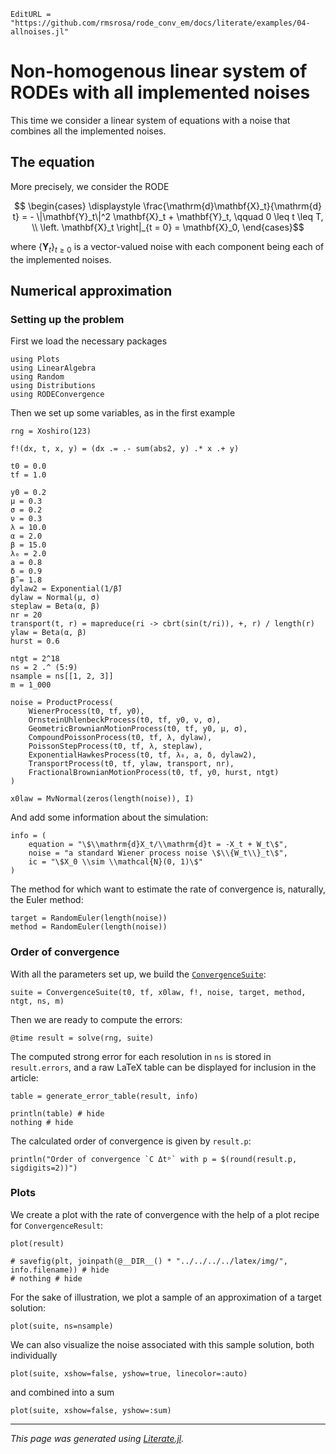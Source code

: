 ```@meta
EditURL = "https://github.com/rmsrosa/rode_conv_em/docs/literate/examples/04-allnoises.jl"
```

# Non-homogenous linear system of RODEs with all implemented noises

This time we consider a linear system of equations with a noise that combines all the implemented noises.

## The equation

More precisely, we consider the RODE
```math
  \begin{cases}
    \displaystyle \frac{\mathrm{d}\mathbf{X}_t}{\mathrm{d} t} = - \|\mathbf{Y}_t\|^2 \mathbf{X}_t + \mathbf{Y}_t, \qquad 0 \leq t \leq T, \\
  \left. \mathbf{X}_t \right|_{t = 0} = \mathbf{X}_0,
  \end{cases}
```
where $\{\mathbf{Y}_t\}_{t\geq 0}$ is a vector-valued noise with each component being each of the implemented noises.


## Numerical approximation

### Setting up the problem

First we load the necessary packages

````@example 04-allnoises
using Plots
using LinearAlgebra
using Random
using Distributions
using RODEConvergence
````

Then we set up some variables, as in the first example

````@example 04-allnoises
rng = Xoshiro(123)

f!(dx, t, x, y) = (dx .= .- sum(abs2, y) .* x .+ y)

t0 = 0.0
tf = 1.0

y0 = 0.2
μ = 0.3
σ = 0.2
ν = 0.3
λ = 10.0
α = 2.0
β = 15.0
λ₀ = 2.0
a = 0.8
δ = 0.9
β̃ = 1.8
dylaw2 = Exponential(1/β̃)
dylaw = Normal(μ, σ)
steplaw = Beta(α, β)
nr = 20
transport(t, r) = mapreduce(ri -> cbrt(sin(t/ri)), +, r) / length(r)
ylaw = Beta(α, β)
hurst = 0.6

ntgt = 2^18
ns = 2 .^ (5:9)
nsample = ns[[1, 2, 3]]
m = 1_000

noise = ProductProcess(
    WienerProcess(t0, tf, y0),
    OrnsteinUhlenbeckProcess(t0, tf, y0, ν, σ),
    GeometricBrownianMotionProcess(t0, tf, y0, μ, σ),
    CompoundPoissonProcess(t0, tf, λ, dylaw),
    PoissonStepProcess(t0, tf, λ, steplaw),
    ExponentialHawkesProcess(t0, tf, λ₀, a, δ, dylaw2),
    TransportProcess(t0, tf, ylaw, transport, nr),
    FractionalBrownianMotionProcess(t0, tf, y0, hurst, ntgt)
)

x0law = MvNormal(zeros(length(noise)), I)
````

And add some information about the simulation:

````@example 04-allnoises
info = (
    equation = "\$\\mathrm{d}X_t/\\mathrm{d}t = -X_t + W_t\$",
    noise = "a standard Wiener process noise \$\\{W_t\\}_t\$",
    ic = "\$X_0 \\sim \\mathcal{N}(0, 1)\$"
)
````

The method for which want to estimate the rate of convergence is, naturally, the Euler method:

````@example 04-allnoises
target = RandomEuler(length(noise))
method = RandomEuler(length(noise))
````

### Order of convergence

With all the parameters set up, we build the [`ConvergenceSuite`](@ref):

````@example 04-allnoises
suite = ConvergenceSuite(t0, tf, x0law, f!, noise, target, method, ntgt, ns, m)
````

Then we are ready to compute the errors:

````@example 04-allnoises
@time result = solve(rng, suite)
````

The computed strong error for each resolution in `ns` is stored in `result.errors`, and a raw LaTeX table can be displayed for inclusion in the article:

````@example 04-allnoises
table = generate_error_table(result, info)

println(table) # hide
nothing # hide
````

The calculated order of convergence is given by `result.p`:

````@example 04-allnoises
println("Order of convergence `C Δtᵖ` with p = $(round(result.p, sigdigits=2))")
````

### Plots

We create a plot with the rate of convergence with the help of a plot recipe for `ConvergenceResult`:

````@example 04-allnoises
plot(result)
````

````@example 04-allnoises
# savefig(plt, joinpath(@__DIR__() * "../../../../latex/img/", info.filename)) # hide
# nothing # hide
````

For the sake of illustration, we plot a sample of an approximation of a target solution:

````@example 04-allnoises
plot(suite, ns=nsample)
````

We can also visualize the noise associated with this sample solution, both individually

````@example 04-allnoises
plot(suite, xshow=false, yshow=true, linecolor=:auto)
````

and combined into a sum

````@example 04-allnoises
plot(suite, xshow=false, yshow=:sum)
````

---

*This page was generated using [Literate.jl](https://github.com/fredrikekre/Literate.jl).*

